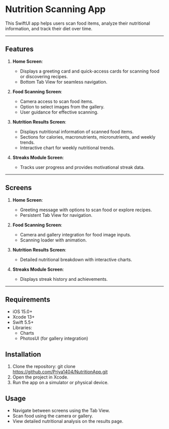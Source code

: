 # Nutrition Scanning App

This SwiftUI app helps users scan food items, analyze their nutritional information, and track their diet over time.

---

## Features

1. **Home Screen**:
   - Displays a greeting card and quick-access cards for scanning food or discovering recipes.
   - Bottom Tab View for seamless navigation.

2. **Food Scanning Screen**:
   - Camera access to scan food items.
   - Option to select images from the gallery.
   - User guidance for effective scanning.

3. **Nutrition Results Screen**:
   - Displays nutritional information of scanned food items.
   - Sections for calories, macronutrients, micronutrients, and weekly trends.
   - Interactive chart for weekly nutritional trends.

4. **Streaks Module Screen**:
   - Tracks user progress and provides motivational streak data.

---

## Screens

1. **Home Screen**:
   - Greeting message with options to scan food or explore recipes.
   - Persistent Tab View for navigation.

2. **Food Scanning Screen**:
   - Camera and gallery integration for food image inputs.
   - Scanning loader with animation.

3. **Nutrition Results Screen**:
   - Detailed nutritional breakdown with interactive charts.

4. **Streaks Module Screen**:
   - Displays streak history and achievements.

---

## Requirements

- iOS 15.0+
- Xcode 13+
- Swift 5.5+
- Libraries:
  - Charts
  - PhotosUI (for gallery integration)

## Installation

1. Clone the repository: git clone https://github.com/Priya1404/NutritionApp.git
2. Open the project in Xcode.
3. Run the app on a simulator or physical device.

## Usage

- Navigate between screens using the Tab View.
- Scan food using the camera or gallery.
- View detailed nutritional analysis on the results page.
